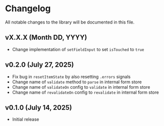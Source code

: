# Changelog

All notable changes to the library will be documented in this file.

## vX.X.X (Month DD, YYYY)

- Change implementation of `setFieldInput` to set `isTouched` to `true`

## v0.2.0 (July 27, 2025)

- Fix bug in `resetItemState` by also resetting `.errors` signals
- Change name of `validate` method to `parse` in internal form store
- Change name of `validateOn` config to `validate` in internal form store
- Change name of `revalidateOn` config to `revalidate` in internal form store

## v0.1.0 (July 14, 2025)

- Initial release
